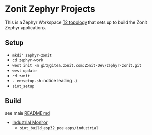 # Zonit Zephyr Projects

This is a Zephyr Workspace
[T2 topology](https://docs.zephyrproject.org/latest/develop/west/workspaces.html#t2-star-topology-application-is-the-manifest-repository)
that sets up to build the Zonit Zephyr applications.

## Setup

- `mkdir zephyr-zonit`
- `cd zephyr-work`
- `west init -m git@gitea.zonit.com:Zonit-Dev/zephyr-zonit.git`
- `west update`
- `cd zonit`
- `. envsetup.sh` (notice leading `.`)
- `siot_setup`

## Build

see main [README.md](/README.md)

- [Industrial Monitor](apps/industrial/README.md)
  - `siot_build_esp32_poe apps/industrial`
